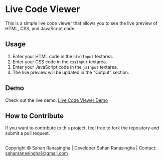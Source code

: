# Live Code Viewer

This is a simple live code viewer that allows you to see the live preview of HTML, CSS, and JavaScript code.

## Usage

1. Enter your HTML code in the `htmlInput` textarea.
2. Enter your CSS code in the `cssInput` textarea.
3. Enter your JavaScript code in the `jsInput` textarea.
4. The live preview will be updated in the "Output" section.

## Demo

Check out the live demo: [Live Code Viewer Demo](https://live-code-viewer.web.app/)

## How to Contribute

If you want to contribute to this project, feel free to fork the repository and submit a pull request.

##
Copyright © Sahan Ranasingha | Developer:Sahan Ranasingha | Contact: sahanranasingha1@gmail.com

